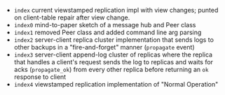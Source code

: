 - `index` current viewstamped replication impl with view changes;
punted on client-table repair after view change.
- `index0` mind-to-paper sketch of a message hub and Peer class
- `index1` removed Peer class and added command line arg parsing
- `index2` server-client replica cluster implementation that sends logs
to other backups in a "fire-and-forget" manner (`propagate` event)
- `index3` server-client append-log cluster of replicas where the replica that
handles a client's request sends the log to replicas and waits for acks (`propagate_ok`)
from every other replica before returning an `ok` response to client
- `index4` viewstamped replication implementation of "Normal Operation"

